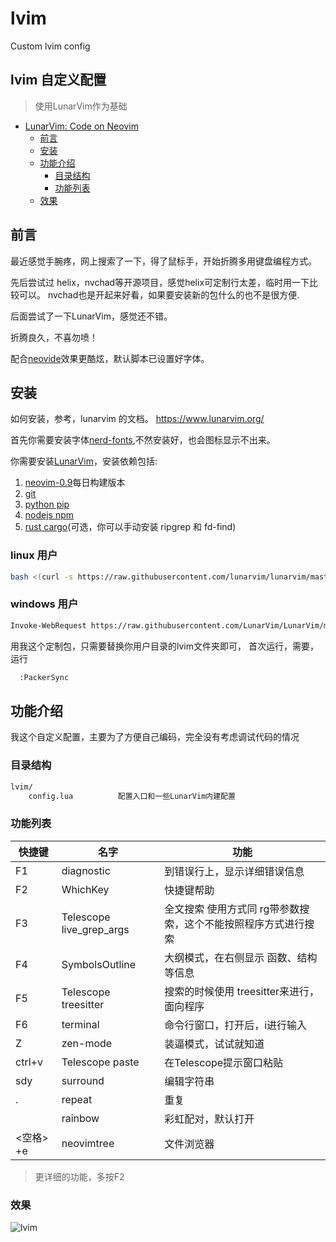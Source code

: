 # lvim

Custom lvim config

lvim 自定义配置
-----------------------------------------
> 使用LunarVim作为基础
- [LunarVim: Code on Neovim](#lunarvim-code-on-neovim)
  - [前言](#前言)
  - [安装](#安装)
  - [功能介绍](#功能介绍)
    - [目录结构](#目录结构)
    - [功能列表](#目录列表)
  - [效果](#效果)
## 前言
最近感觉手腕疼，网上搜索了一下，得了鼠标手，开始折腾多用键盘编程方式。

先后尝试过 helix，nvchad等开源项目，感觉helix可定制行太差，临时用一下比较可以。
nvchad也是开起来好看，如果要安装新的包什么的也不是很方便.

后面尝试了一下LunarVim，感觉还不错。

折腾良久，不喜勿喷！

配合[neovide](https://github.com/neovide/neovide)效果更酷炫，默认脚本已设置好字体。
## 安装
如何安装，参考，lunarvim 的文档。
https://www.lunarvim.org/

首先你需要安装字体[nerd-fonts](https://github.com/ryanoasis/nerd-fonts),不然安装好，也会图标显示不出来。

你需要安装[LunarVim](https://www.lunarvim.org/01-installing.html#installation)，安装依赖包括:

1. [neovim-0.9](https://github.com/neovim/neovim/releases)每日构建版本
2. [git](https://git-scm.com/downloads)
3. [python pip](https://pip.pypa.io/en/stable/installation/)
4. [nodejs npm](https://www.npmjs.com/)
5. [rust cargo](https://www.rust-lang.org/)(可选，你可以手动安装 ripgrep 和 fd-find)
### linux 用户
```sh
bash <(curl -s https://raw.githubusercontent.com/lunarvim/lunarvim/master/utils/installer/install.sh)
```
### windows 用户

```sh
Invoke-WebRequest https://raw.githubusercontent.com/LunarVim/LunarVim/master/utils/installer/install.ps1 -UseBasicParsing | Invoke-Expression
```
用我这个定制包，只需要替换你用户目录的lvim文件夹即可，
首次运行，需要，运行
```sh
  :PackerSync
```

## 功能介绍
我这个自定义配置，主要为了方便自己编码，完全没有考虑调试代码的情况
### 目录结构
```txt
lvim/
    config.lua          配置入口和一些LunarVim内建配置
```
### 功能列表
| 快捷键 | 名字 | 功能 |
|  ----  | ----  | ----  |
|F1 |diagnostic| 到错误行上，显示详细错误信息|
|F2 |WhichKey| 快捷键帮助|
|F3|Telescope live_grep_args|  全文搜索 使用方式同 rg带参数搜索，这个不能按照程序方式进行搜索|
|F4|SymbolsOutline| 大纲模式，在右侧显示 函数、结构等信息|
|F5|Telescope treesitter| 搜索的时候使用 treesitter来进行，面向程序|
|F6|terminal| 命令行窗口，打开后，i进行输入 |
|Z|zen-mode| 装逼模式，试试就知道|
|ctrl+v|Telescope paste|在Telescope提示窗口粘贴|
|sdy|surround|编辑字符串|
|.|repeat|重复|
||rainbow|彩虹配对，默认打开|
|<空格> +e |neovimtree | 文件浏览器|

> 更详细的功能，多按F2

### 效果
![lvim](images/lvim.png "不多废话,直接上图")

